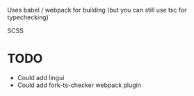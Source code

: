 Uses babel / webpack for building (but you can still use tsc for typechecking)

SCSS

# TODO
- Could add lingui
- Could add fork-ts-checker webpack plugin